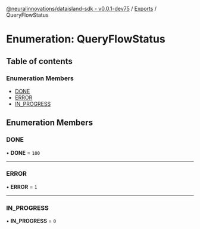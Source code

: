 [@neuralinnovations/dataisland-sdk - v0.0.1-dev75](../../README.md) / [Exports](../modules.md) / QueryFlowStatus

# Enumeration: QueryFlowStatus

## Table of contents

### Enumeration Members

- [DONE](QueryFlowStatus.md#done)
- [ERROR](QueryFlowStatus.md#error)
- [IN\_PROGRESS](QueryFlowStatus.md#in_progress)

## Enumeration Members

### DONE

• **DONE** = ``100``

___

### ERROR

• **ERROR** = ``1``

___

### IN\_PROGRESS

• **IN\_PROGRESS** = ``0``
